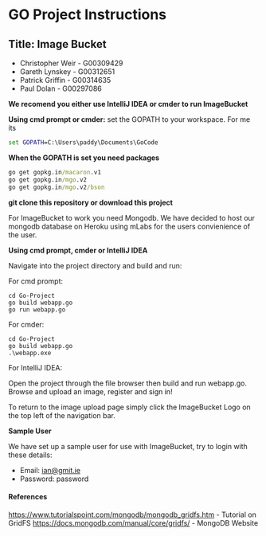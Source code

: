 # GO Project Instructions
## Title: Image Bucket

  - Christopher Weir - G00309429
  - Gareth Lynskey - G00312651
  - Patrick Griffin - G00314635
  - Paul Dolan - G00297086
  
**We recomend you either use IntelliJ IDEA or cmder to run ImageBucket**

**Using cmd prompt or cmder:**
set the GOPATH to your workspace. For me its
```cmd
set GOPATH=C:\Users\paddy\Documents\GoCode
```
**When the GOPATH is set you need packages**
```cmd
go get gopkg.in/macaron.v1
go get gopkg.in/mgo.v2
go get gopkg.in/mgo.v2/bson
```

**git clone this repository or download this project**

For ImageBucket to work you need Mongodb. We have decided to host our mongodb database on Heroku using mLabs for the users convienience of the user.

**Using cmd prompt, cmder or IntelliJ IDEA**

Navigate into the project directory and build and run:

For cmd prompt:
```
cd Go-Project
go build webapp.go
go run webapp.go
```
For cmder:

```
cd Go-Project
go build webapp.go
.\webapp.exe
```
For IntelliJ IDEA:

Open the project through the file browser then build and run webapp.go.
Browse and upload an image, register and sign in!

To return to the image upload page simply click the ImageBucket Logo on the top left of the navigation bar.

**Sample User**

We have set up a sample user for use with ImageBucket, try to login with these details:

- Email: ian@gmit.ie
- Password: password


#### References
https://www.tutorialspoint.com/mongodb/mongodb_gridfs.htm - Tutorial on GridFS
https://docs.mongodb.com/manual/core/gridfs/ - MongoDB Website
